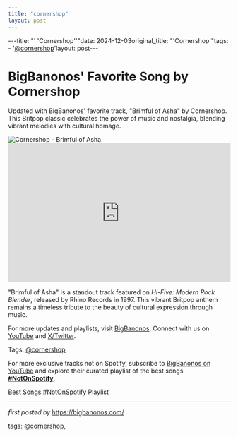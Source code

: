 ```yaml
---
title: "cornershop"
layout: post
---
```

---title: "' 'Cornershop''"date: 2024-12-03original_title: "'Cornershop'"tags:  - '[@cornershop](/tags/cornershop/)'layout: post---<!-- Post Title --><h1 >BigBanonos' Favorite Song by Cornershop</h1> <!-- Introductory Text --><p >Updated with BigBanonos' favorite track, "Brimful of Asha" by Cornershop. This Britpop classic celebrates the power of music and nostalgia, blending vibrant melodies with cultural homage.</p> <!-- Featured Image --><div > <img src="https://upload.wikimedia.org/wikipedia/commons/f/f9/Cornershop.jpg" alt="Cornershop - Brimful of Asha" /></div> <!-- YouTube Video Embed --><div > <iframe width="100%" height="315" src="https://www.youtube.com/embed/lM7H0ooV_o8" title="Cornershop - Brimful of Asha - Official Music Video (Original) (Tjinder Singh)" frameborder="0" allow="accelerometer; autoplay; clipboard-write; encrypted-media; gyroscope; picture-in-picture; web-share" referrerpolicy="strict-origin-when-cross-origin" allowfullscreen></iframe></div> <!-- Song Information --><div > <p>"Brimful of Asha" is a standout track featured on *Hi-Five: Modern Rock Blender*, released by Rhino Records in 1997. This vibrant Britpop anthem remains a timeless tribute to the beauty of cultural expression through music.</p></div> <!-- Footer Links --><div > <p>For more updates and playlists, visit <a href="https://bigbanonos.com/" target="_blank">BigBanonos</a>. Connect with us on <a href="https://www.youtube.com/[@BigBanonos](/tags/BigBanonos/)" target="_blank">YouTube</a> and <a href="https://x.com/bigbanonos" target="_blank">X/Twitter</a>.</p></div> <!-- Tags --><p >Tags: [@cornershop](/tags/cornershop/),</p><!--Subscribe and Playlist Links--><div>    <p>For more exclusive tracks not on Spotify, subscribe to <a href="https://www.youtube.com/[@BigBanonos](/tags/BigBanonos/)" target="_blank">BigBanonos on YouTube</a> and explore their curated playlist of the best songs <strong>[#NotOnSpotify](/tags/NotOnSpotify/)</strong>.</p>    <p><a href="https://www.youtube.com/playlist?list=PLtuNtuTatqI0kFahUCbtbfenC_ET5O_tr" target="_blank">Best Songs [#NotOnSpotify](/tags/NotOnSpotify/) Playlist<br /></a></p></div><hr /><p><em>first posted by</em> <a href="https://bigbanonos.com/" rel="noopener" target="_new">https://bigbanonos.com/</a></p><p>tags: [@cornershop](/tags/cornershop/),</p>
